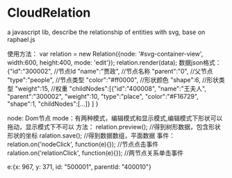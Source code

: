 CloudRelation
=============

a javascript lib, describe the relationship of entities with svg, base on raphael.js

使用方法：
var relation = new Relation({node: '#svg-container-view', width:600, height:400, mode: 'edit'}); relation.render(data); 
数据json格式：
{"id":"300002", //节点Id
"name":"贾政", //节点名称
"parent":"0", //父节点
"type":"people", //节点类型
"color":"#ff0000", //形状颜色
"shape":6, //形状类型
"weight":15, //权重
"childNodes":[{"id":"400008",
    "name":"王夫人",
    "parent":"300002",
    "weight":10,
    "type":"place",
    "color":"#F16729",
    "shape":1,
    "childNodes":[...]}
    ]
}

node: Dom节点
mode：有两种模式，编辑模式和显示模式,编辑模式下形状可以拖动，显示模式下不可以
方法：
relation.preview(); //得到树形数据，包含形状形状的坐标
ralation.save(); //得到数据数组，平面数据
事件：
relation.on('nodeClick', function(e){}); //节点点击事件
ralation.on('relationClick', function(e){}); //两节点关系单击事件

e:{x: 967, y: 371, id: "500001", parentId: "400010"}

